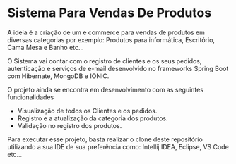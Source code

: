 # Sistema Para Vendas De Produtos

A ideia é a criação de um e commerce para vendas de produtos em diversas categorias por exemplo: Produtos para informática, Escritório, Cama Mesa e Banho etc...

O Sistema vai contar com o registro de clientes e os seus pedidos, autenticação e serviços de e-mail desenvolvido no frameworks Spring Boot com Hibernate, MongoDB e IONIC.

O projeto ainda se encontra em desenvolvimento com as seguintes funcionalidades

* Visualização de todos os Clientes e os pedidos.
* Registro e a atualização da categoria dos produtos.
* Validação no registro dos produtos.

Para executar esse projeto, basta realizar o clone deste repositório utilizando a sua IDE de sua preferência como: Intellij IDEA, Eclipse, VS Code etc...

